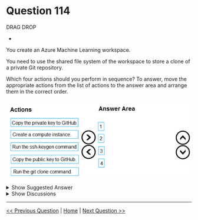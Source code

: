# Question 114

DRAG DROP

-

You create an Azure Machine Learning workspace.

You need to use the shared file system of the workspace to store a clone of a private Git repository.

Which four actions should you perform in sequence? To answer, move the appropriate actions from the list of actions to the answer area and arrange them in the correct order.

![Question Image](../images/q114_q_image390.png)

<details>
  <summary>Show Suggested Answer</summary>

<img src="../images/q114_ans_0_image391.png" alt="Answer Image"><br>

</details>

<details>
  <summary>Show Discussions</summary>

<blockquote><p><strong>PI_Team</strong> <code>(Sun 21 Jan 2024 12:25)</code> - <em>Upvotes: 6</em></p><p>correct:

1. You need to create a compute instance to access the shared file system of the workspace.
2. You need to run the ssh-keygen command to generate a new SSH key pair. The public key will be used to authenticate your Git account with SSH, and the private key will be used to access your Git repositories.
3. You need to copy the public key to GitHub. The public key will be used by GitHub to authenticate your SSH connection.
4. You can then run the git clone command to clone the private Git repository to the shared file system of the workspace</p></blockquote>
<blockquote><p><strong>NullVoider_0</strong> <code>(Mon 12 Aug 2024 13:38)</code> - <em>Upvotes: 2</em></p><p>On exam 12-02-2024.</p></blockquote>
<blockquote><p><strong>Kanwal001</strong> <code>(Wed 28 Feb 2024 20:35)</code> - <em>Upvotes: 4</em></p><p>On exam 28 Aug 2023</p></blockquote>
<blockquote><p><strong>labriji</strong> <code>(Mon 23 Oct 2023 17:29)</code> - <em>Upvotes: 2</em></p><p>Given answer is correct 😄

here is the order :

- Create a compute instance.
- Run the ssh-keygen command.
- Copy the public key to GitHub.
- Run the git clone command.</p></blockquote>

</details>

---

[<< Previous Question](question_113.md) | [Home](../index.md) | [Next Question >>](question_115.md)

